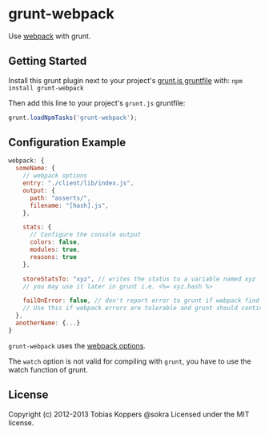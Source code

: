 # grunt-webpack

Use [webpack](https://github.com/webpack/webpack) with grunt.

## Getting Started
Install this grunt plugin next to your project's [grunt.js gruntfile](https://github.com/cowboy/grunt/blob/master/docs/getting_started.md) with: `npm install grunt-webpack`

Then add this line to your project's `grunt.js` gruntfile:

```javascript
grunt.loadNpmTasks('grunt-webpack');
```

## Configuration Example

``` javascript
webpack: {
  someName: {
    // webpack options
    entry: "./client/lib/index.js",
    output: {
	  path: "asserts/",
	  filename: "[hash].js",
	},

	stats: {
	  // Configure the console output
	  colors: false,
	  modules: true,
	  reasons: true
	},

    storeStatsTo: "xyz", // writes the status to a variable named xyz
    // you may use it later in grunt i.e. <%= xyz.hash %>

    failOnError: false, // don't report error to grunt if webpack find errors
    // Use this if webpack errors are tolerable and grunt should continue
  },
  anotherName: {...}
}
```

`grunt-webpack` uses the [webpack options](https://github.com/webpack/docs/wiki/webpack-options).

The `watch` option is not valid for compiling with `grunt`, you have to use the watch function of grunt.

## License
Copyright (c) 2012-2013 Tobias Koppers @sokra
Licensed under the MIT license.
